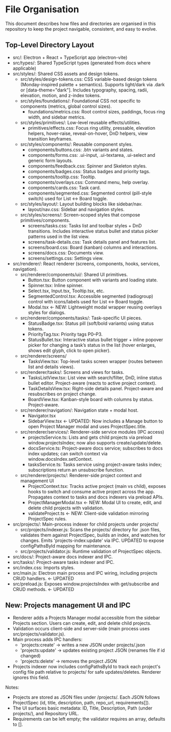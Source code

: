 # File Organisation

This document describes how files and directories are organised in this repository to keep the project navigable, consistent, and easy to evolve.

## Top-Level Directory Layout
- src/: Electron + React + TypeScript app (electron-vite)
- src/types/: Shared TypeScript types (generated from docs where applicable)
- src/styles/: Shared CSS assets and design tokens.
  - src/styles/design-tokens.css: CSS variable-based design tokens (Monday-inspired palette + semantics). Supports light/dark via .dark or [data-theme="dark"]. Includes typography, spacing, radii, elevation, motion, and z-index tokens.
  - src/styles/foundations/: Foundational CSS not specific to components (metrics, global control sizes).
    - foundations/metrics.css: Root control sizes, paddings, focus ring width, and sidebar metrics.
  - src/styles/primitives/: Low-level reusable effects/utilities.
    - primitives/effects.css: Focus ring utility, pressable, elevation helpers, hover-raise, reveal-on-hover, DnD helpers, view transition keyframes.
  - src/styles/components/: Reusable component styles.
    - components/buttons.css: .btn variants and states.
    - components/forms.css: .ui-input, .ui-textarea, .ui-select and generic form layouts.
    - components/feedback.css: Spinner and Skeleton styles.
    - components/badges.css: Status badges and priority tags.
    - components/tooltip.css: Tooltip.
    - components/overlays.css: Command menu, help overlay.
    - components/cards.css: Task card.
    - components/segmented.css: Segmented control (pill-style switch) used for List ↔ Board toggle.
  - src/styles/layout/: Layout building blocks like sidebar/nav.
    - layout/nav.css: Sidebar and navigation styles.
  - src/styles/screens/: Screen-scoped styles that compose primitives/components.
    - screens/tasks.css: Tasks list and toolbar styles + DnD transitions. Includes interactive status bullet and status picker patterns used in the list view.
    - screens/task-details.css: Task details panel and features list.
    - screens/board.css: Board (kanban) columns and interactions.
    - screens/docs.css: Documents view.
    - screens/settings.css: Settings view.
- src/renderer/: React renderer (screens, components, hooks, services, navigation).
  - src/renderer/components/ui/: Shared UI primitives.
    - Button.tsx: Button component with variants and loading state.
    - Spinner.tsx: Inline spinner.
    - Select.tsx, Input.tsx, Tooltip.tsx, etc.
    - SegmentedControl.tsx: Accessible segmented (radiogroup) control with icons/labels used for List ↔ Board toggle.
    - Modal.tsx ← NEW: Lightweight modal wrapper reusing overlays styles for dialogs.
  - src/renderer/components/tasks/: Task-specific UI pieces.
    - StatusBadge.tsx: Status pill (soft/bold variants) using status tokens.
    - PriorityTag.tsx: Priority tags P0–P3.
    - StatusBullet.tsx: Interactive status bullet trigger + inline popover picker for changing a task’s status in the list (hover enlarges, shows edit glyph, click to open picker).
  - src/renderer/screens/
    - TasksView.tsx: Top-level tasks screen wrapper (routes between list and details views).
  - src/renderer/tasks/: Screens and views for tasks.
    - TasksListView.tsx: List view with search/filter, DnD, inline status bullet editor. Project-aware (reacts to active project context).
    - TaskDetailsView.tsx: Right-side details panel. Project-aware and resubscribes on project change.
    - BoardView.tsx: Kanban-style board with columns by status. Project-aware.
  - src/renderer/navigation/: Navigation state + modal host.
    - Navigator.tsx
    - SidebarView.tsx ← UPDATED: Now includes a Manage button to open Project Manager modal and uses ProjectSpec.title.
  - src/renderer/services/: Renderer-side service modules (IPC access)
    - projectsService.ts: Lists and gets child projects via preload window.projectsIndex; now also supports create/update/delete.
    - docsService.ts: Project-aware docs service; subscribes to docs index updates; can switch context via window.docsIndex.setContext.
    - tasksService.ts: Tasks service using project-aware tasks index; subscriptions return an unsubscribe function.
  - src/renderer/projects/: Renderer-side project context and management UI
    - ProjectContext.tsx: Tracks active project (main vs child), exposes hooks to switch and consume active project across the app. Propagates context to tasks and docs indexers via preload APIs.
    - ProjectManagerModal.tsx ← NEW: Modal UI to create, edit, and delete child projects with validation.
    - validateProject.ts ← NEW: Client-side validation mirroring ProjectSpec rules.
- src/projects/: Main-process indexer for child projects under projects/
  - src/projects/indexer.js: Scans the projects/ directory for .json files, validates them against ProjectSpec, builds an index, and watches for changes. Emits 'projects-index:update' via IPC. UPDATED to expose configPathsById mapping for maintenance.
  - src/projects/validator.js: Runtime validation of ProjectSpec objects.
- src/docs/: Project-aware docs indexer and IPC.
- src/tasks/: Project-aware tasks indexer and IPC.
- src/index.css: Imports styles.
- src/main.js: Electron main process and IPC wiring, including projects CRUD handlers. ← UPDATED
- src/preload.js: Exposes window.projectsIndex with get/subscribe and CRUD methods. ← UPDATED

## New: Projects management UI and IPC
- Renderer adds a Projects Manager modal accessible from the sidebar Projects section. Users can create, edit, and delete child projects.
- Validation occurs client-side and server-side (main process uses src/projects/validator.js).
- Main process adds IPC handlers:
  - 'projects:create' → writes a new JSON under projects/<id>.json
  - 'projects:update' → updates existing project JSON (renames file if id changed)
  - 'projects:delete' → removes the project JSON
- Projects indexer now includes configPathsById to track each project's config file path relative to projects/ for safe updates/deletes. Renderer ignores this field.

Notes:
- Projects are stored as JSON files under <project-root>/projects/. Each JSON follows ProjectSpec (id, title, description, path, repo_url, requirements[]).
- The UI surfaces basic metadata: ID, Title, Description, Path (under projects/), and Repository URL.
- Requirements can be left empty; the validator requires an array, defaults to [].
